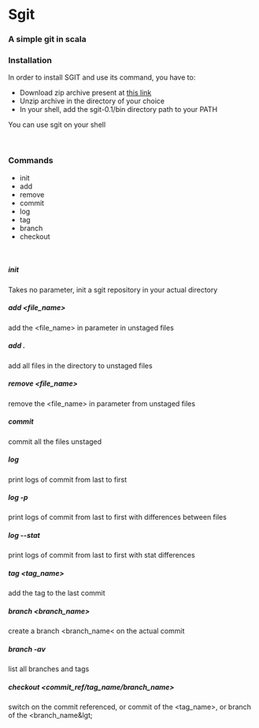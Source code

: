 <h1>Sgit</h1>
<h3>A simple git in scala</h3>



<h3>Installation</h3>
<p>In order to install SGIT and use its command, you have to:
<ul>
<li>Download zip archive present at <a href="https://github.com/williamregnart/sgit/blob/master/target/universal/sgit-0.1.zip">this link</a></li>
<li>Unzip archive in the directory of your choice</li>
<li>In your shell, add the sgit-0.1/bin directory path to your PATH</li>

</ul>
You can use sgit on your shell</p><br>

<h3>Commands</h3>
<ul>
	<li>init</li>
	<li>add</li>
	<li>remove</li>
	<li>commit</li>
	<li>log</li>
	<li>tag</li>
	<li>branch</li>
	<li>checkout</li>
</ul>
<br>
<h5>init</h5>
<p>Takes no parameter, init a sgit repository in your actual directory</p>
<h5>add &lt;file_name&gt;</h5>
<p>add the &lt;file_name&gt; in parameter in unstaged files</p>
<h5>add .</h5>
<p>add all files in the directory to unstaged files</p>
<h5>remove &lt;file_name&gt;</h5>
<p>remove the &lt;file_name&gt; in parameter from unstaged files</p>
<h5>commit</h5>
<p>commit all the files unstaged</p>
<h5>log</h5>
<p>print logs of commit from last to first</p>
<h5>log -p</h5>
<p>print logs of commit from last to first with differences between files</p>
<h5>log --stat</h5>
<p>print logs of commit from last to first with stat differences</p>
<h5>tag &lt;tag_name&gt;</h5>
<p>add the tag <tag_name> to the last commit</p>
<h5>branch &lt;branch_name&gt;</h5>
<p>create a branch &lt;branch_name&lt; on the actual commit</p>
<h5>branch -av</h5>
<p>list all branches and tags</p>
<h5>checkout &lt;commit_ref/tag_name/branch_name&gt;</h5>
<p>switch on the commit referenced, or commit of the &lt;tag_name&gt;, or branch of the &lt;branch_name&lgt;</p>
